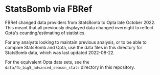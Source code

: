 # StatsBomb via FBRef

FBRef changed data providers from StatsBomb to Opta late October 2022. This meant that all previously displayed data changed overnight to reflect Opta's counting/estimating of statistics.

For any analysts looking to maintain previous analysis, or to be able to compare StatsBomb and Opta, use the data files in this directory for StatsBomb data, which was last updated 2022-08-22.

For the equivalent Opta data sets, see the `data/fb_big5_advanced_season_stats` directory in this repository.